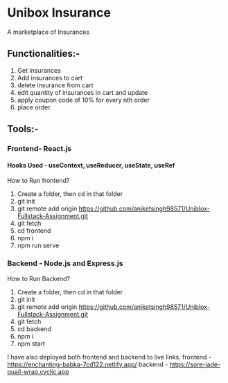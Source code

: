 
# Unibox Insurance

A marketplace of Insurances

## Functionalities:-
1. Get Insurances
2. Add insurances to cart
3. delete insurance from cart
4. edit quantity of insurances in cart and update
5. apply coupon code of 10% for every nth order
6. place order.

## Tools:-

### Frontend- React.js
#### Hooks Used - useContext, useReducer, useState, useRef

How to Run frontend?
1. Create a folder, then cd in that folder
2. git init
3. git remote add origin https://github.com/aniketsingh98571/Uniblox-Fullstack-Assignment.git
4. git fetch
5. cd frontend
6. npm i
7. npm run serve



### Backend - Node.js and Express.js

How to Run Backend?
1. Create a folder, then cd in that folder
2. git init
3. git remote add origin https://github.com/aniketsingh98571/Uniblox-Fullstack-Assignment.git
4. git fetch
5. cd backend
6. npm i
7. npm start

I have also deployed both frontend and backend to live links.
frontend - https://enchanting-babka-7cd122.netlify.app/
backend - https://sore-jade-quail-wrap.cyclic.app





